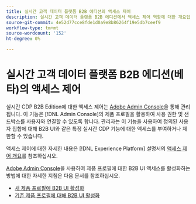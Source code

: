 ```yaml
---
title: 실시간 고객 데이터 플랫폼 B2B 에디션의 액세스 제어
description: 실시간 고객 데이터 플랫폼 B2B 에디션에서 액세스 제어 역할에 대한 개요입니다.
source-git-commit: 4e52d77cce8fde1d0a9e8b86264f19e5db7ceef9
workflow-type: tm+mt
source-wordcount: '152'
ht-degree: 0%

---
```


# 실시간 고객 데이터 플랫폼 B2B 에디션(베타)의 액세스 제어

실시간 CDP B2B Edition에 대한 액세스 제어는 [Adobe Admin Console](http://adminconsole.adobe.com)을 통해 관리됩니다. 이 기능은 [!DNL Admin Console]의 제품 프로필을 활용하여 사용 권한 및 샌드박스를 사용자와 연결할 수 있도록 합니다. 관리자는 이 기능을 사용하여 정의된 사용자 집합에 대해 B2B UI와 같은 특정 실시간 CDP 기능에 대한 액세스를 부여하거나 제한할 수 있습니다.

액세스 제어에 대한 자세한 내용은 [!DNL Experience Platform] 설명서의 [액세스 제어 개요](../../access-control/home.md)를 참조하십시오.

[Adobe Admin Console](http://adminconsole.adobe.com)을 사용하여 제품 프로필에 대한 B2B UI 액세스를 활성화하는 방법에 대한 자세한 지침은 다음 문서를 참조하십시오.

* [새 제품 프로필에 B2B UI 활성화](../../access-control/ui/create-profile.md)
* [기존 제품 프로필에 대해 B2B UI 활성화](../../access-control/ui/details-and-services.md)